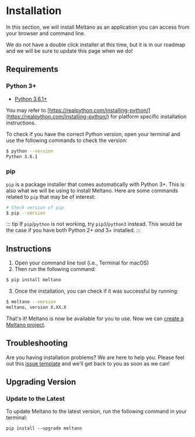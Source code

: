 # Installation

In this section, we will install Meltano as an application you can access from your browser and command line. 

We do not have a double click installer at this time, but it is in our roadmap and we will be sure to update this page when we do!

## Requirements

### Python 3+

- [Python 3.6.1+](https://realpython.com/installing-python/)

You may refer to [https://realpython.com/installing-python/](https://realpython.com/installing-python/) for platform specific installation instructions.

To check if you have the correct Python version, open your terminal and use the following commands to check the version:

```bash
$ python --version
Python 3.6.1
```

### pip

`pip` is a package installer that comes automatically with Python 3+. This is also what we will be using to install Meltano. Here are some commands related to `pip` that may be of interest:

```bash
# Check version of pip
$ pip --version
```

::: tip
If `pip`/`python` is not working, try `pip3`/`python3` instead. This would be the case if you have both Python 2+ *and* 3+ installed.
:::


## Instructions

1. Open your command line tool (i.e., Terminal for macOS)
2. Then run the following command:
```bash
$ pip install meltano
```
3. Once the installation, you can check if it was successful by running:
```bash
$ meltano --version
meltano, version X.XX.X
```

That's it! Meltano is now be available for you to use. Now we can [create a Meltano project](/docs/tutorial.html).

## Troubleshooting

Are you having installation problems? We are here to help you. Please feel out this [issue template](https://gitlab.com/meltano/meltano/issues/new?issue%5Bassignee_id%5D=&issue%5Bmilestone_id%5D=&issuable_template=bugs) and we'll get back to you as soon as we can!

## Upgrading Version

### Update to the Latest

To update Meltano to the latest version, run the following command in your terminal:

```
pip install --upgrade meltano
```